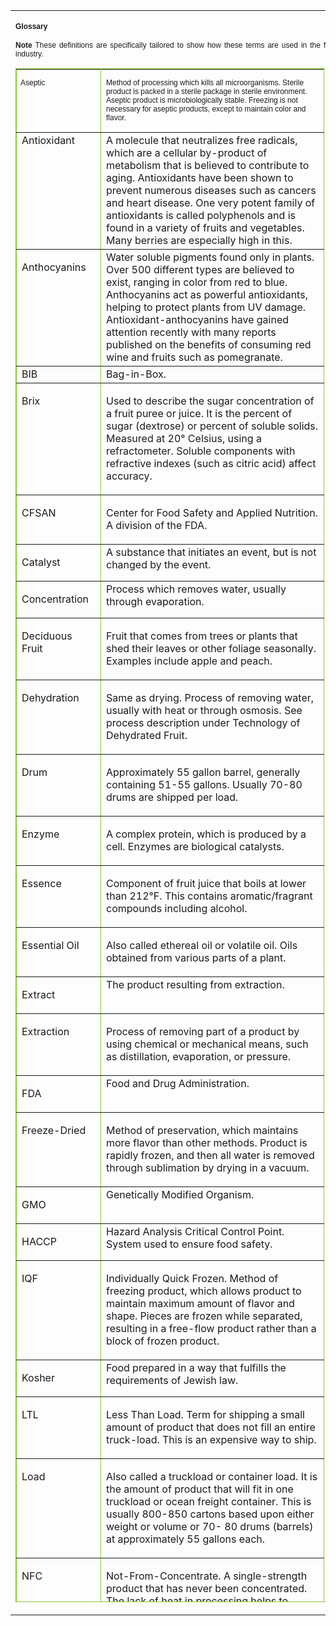 <table class="contentpaneopen">



<tr>
<td valign="top">
<p style="text-align: justify;"><strong style="font-family: Verdana,Arial,Helvetica,sans-serif; font-size: 12px;">Glossary</strong></p>
<div style="text-align: justify;"></div>
<p style="font-family: Verdana,Arial,Helvetica,sans-serif; font-size: 12px; text-align: justify;"><strong>Note</strong> These definitions are specifically tailored to show how                      these terms are used in the fruit industry.</p>
<div style="text-align: justify;"></div>
<table style="border: 1px solid #88cd32; text-align: justify; width: 513px; height: 2454px;" rules="all" border="1" cellpadding="3" cellspacing="3">
<tbody style="text-align: left;">
<tr style="text-align: left;">
<td style="font-family: Verdana,Arial,Helvetica,sans-serif; font-size: 12px; text-align: left; width: 114px;" valign="top">
<div style="text-align: justify;"></div>
<p style="text-align: justify;">Aseptic</p>
</td>
<td style="text-align: left;" valign="top" width="340">
<p style="font-family: Verdana,Arial,Helvetica,sans-serif; font-size: 12px;">Method                            of processing which kills all microorganisms. Sterile product is packed in a sterile package                            in sterile environment.  Aseptic                            product is microbiologically stable. Freezing                            is not necessary for aseptic products, except to maintain                            color and flavor.</p>
</td>
</tr>
<tr style="text-align: left;">
<td style="text-align: left;" valign="top">Antioxidant</td>
<td style="text-align: left;" valign="top">A molecule that neutralizes free radicals, which are a cellular by-product of metabolism that is believed to contribute to aging. Antioxidants have been shown to prevent numerous diseases such as cancers and heart disease. One very potent family of antioxidants is called polyphenols and is found in a variety of fruits and vegetables. Many berries are especially high in this.</td>
</tr>
<tr style="text-align: left;">
<td style="text-align: left;" valign="top" width="118">
<p>Anthocyanins</p>
</td>
<td style="text-align: left;" valign="top" width="340">Water soluble pigments found only in plants. Over 500 different types are believed to exist, ranging in color from red to blue. Anthocyanins act as powerful antioxidants, helping to protect plants from UV damage. Antioxidant-anthocyanins have gained attention recently with many reports published on the benefits of consuming red wine and fruits such as pomegranate.</td>
</tr>
<tr style="text-align: left;">
<td style="text-align: left;" valign="top">BIB</td>
<td style="text-align: left;" valign="top">Bag-in-Box.</td>
</tr>
<tr style="text-align: left;">
<td style="text-align: left;" valign="top" width="118">
<p>Brix</p>
</td>
<td style="text-align: left;" valign="top" width="340">
<p>Used                            to describe the sugar concentration of a fruit puree                            or juice. It is the percent of                            sugar (dextrose) or percent of soluble solids.  Measured at 20° Celsius, using a refractometer. Soluble                            components with refractive indexes (such as citric                            acid) affect accuracy.</p>
</td>
</tr>
<tr style="text-align: left;">
<td style="text-align: left;" valign="top" width="118">
<p>CFSAN</p>
</td>
<td style="text-align: left;" valign="top" width="340">
<p>Center                            for Food Safety and Applied Nutrition. A division                            of the FDA.</p>
</td>
</tr>
<tr style="text-align: left;">
<td style="text-align: left;" valign="top" width="118">
<p>Catalyst</p>
</td>
<td style="text-align: left;" valign="top" width="340">A substance                            that initiates an event, but is not changed by the event.</td>
</tr>
<tr style="text-align: left;">
<td style="text-align: left;" valign="top" width="118" height="25">
<p>Concentration</p>
</td>
<td style="text-align: left;" valign="top" width="340" height="25">Process                            which removes water, usually through evaporation.</td>
</tr>
<tr style="text-align: left;">
<td style="text-align: left;" valign="top" width="118">
<p>Deciduous                            Fruit</p>
</td>
<td style="text-align: left;" valign="top" width="340">
<p>Fruit                            that comes from trees or plants that shed their                            leaves or other foliage seasonally. Examples                            include apple and peach.</p>
</td>
</tr>
<tr style="text-align: left;">
<td style="text-align: left;" valign="top" width="118">
<p>Dehydration</p>
</td>
<td style="text-align: left;" valign="top" width="340">
<p>Same                            as drying.  Process of removing                            water, usually with heat or through osmosis. See process description under Technology of Dehydrated Fruit.</p>
</td>
</tr>
<tr style="text-align: left;">
<td style="text-align: left;" valign="top" width="118">
<p>Drum</p>
</td>
<td style="text-align: left;" valign="top" width="340">
<p>Approximately                            55 gallon barrel, generally containing 51-55 gallons. Usually 70-80 drums are shipped per load.</p>
</td>
</tr>
<tr style="text-align: left;">
<td style="text-align: left;" valign="top" width="118">
<p>Enzyme</p>
</td>
<td style="text-align: left;" valign="top" width="340">
<p>A                            complex protein, which is produced by a cell.  Enzymes are biological catalysts.</p>
</td>
</tr>
<tr style="text-align: left;">
<td style="text-align: left;" valign="top" width="118">
<p>Essence</p>
</td>
<td style="text-align: left;" valign="top" width="340">
<p>Component                            of fruit juice that boils at lower than 212°F. This contains aromatic/fragrant compounds                            including alcohol.</p>
</td>
</tr>
<tr style="text-align: left;">
<td style="text-align: left;" valign="top" width="118">
<p>Essential                            Oil</p>
</td>
<td style="text-align: left;" valign="top" width="340">
<p>Also                            called ethereal oil or volatile oil. Oils                            obtained from various parts of a plant.</p>
</td>
</tr>
<tr style="text-align: left;">
<td style="text-align: left;" valign="top" width="118">
<p>Extract</p>
</td>
<td style="text-align: left;" valign="top" width="340">The product                            resulting from extraction.</td>
</tr>
<tr style="text-align: left;">
<td style="text-align: left;" valign="top" width="118">
<p>Extraction</p>
</td>
<td style="text-align: left;" valign="top" width="340">
<p>Process                            of removing part of a product by using chemical or                            mechanical means, such as distillation, evaporation,                            or pressure.</p>
</td>
</tr>
<tr style="text-align: left;">
<td style="text-align: left;" valign="top" width="118">
<p>FDA</p>
</td>
<td style="text-align: left;" valign="top" width="340">Food and Drug                            Administration.</td>
</tr>
<tr style="text-align: left;">
<td style="text-align: left;" valign="top" width="118">
<p>Freeze-Dried</p>
</td>
<td style="text-align: left;" valign="top" width="340">
<p>Method                            of preservation, which maintains more flavor than                            other methods. Product is rapidly                            frozen, and then all water is removed through sublimation                            by drying in a vacuum.</p>
</td>
</tr>
<tr style="text-align: left;">
<td style="text-align: left;" valign="top" width="118">
<p>GMO</p>
</td>
<td style="text-align: left;" valign="top" width="340">Genetically                            Modified Organism.</td>
</tr>
<tr style="text-align: left;">
<td style="text-align: left;" valign="top" width="118">
<p>HACCP</p>
</td>
<td style="text-align: left;" valign="top" width="340">Hazard Analysis                            Critical Control Point. System used                            to ensure food safety.</td>
</tr>
<tr style="text-align: left;">
<td style="text-align: left;" valign="top" width="118">
<p>IQF</p>
</td>
<td style="text-align: left;" valign="top" width="340">
<p>Individually                            Quick Frozen. Method of freezing                            product, which allows product to maintain maximum                            amount of flavor and shape. Pieces are frozen while                            separated, resulting in a free-flow product rather                            than a block of frozen product.</p>
</td>
</tr>
<tr style="text-align: left;">
<td style="text-align: left;" valign="top" width="118">
<p>Kosher</p>
</td>
<td style="text-align: left;" valign="top" width="340">Food prepared                            in a way that fulfills the requirements of Jewish law.</td>
</tr>
<tr style="text-align: left;">
<td style="text-align: left;" valign="top" width="118">
<p>LTL</p>
</td>
<td style="text-align: left;" valign="top" width="340">
<p>Less                            Than Load. Term for shipping a                            small amount of product that does not fill an entire                            truck-load.  This is an expensive                            way to ship.</p>
</td>
</tr>
<tr style="text-align: left;">
<td style="text-align: left;" valign="top" width="118">
<p>Load</p>
</td>
<td style="text-align: left;" valign="top" width="340">
<p>Also                            called a truckload or container load.  It is the amount of product that will fit in                            one truckload or ocean freight container.  This is usually 800-850 cartons based upon                            either weight or volume or 70- 80 drums (barrels) at approximately 55 gallons each.</p>
</td>
</tr>
<tr style="text-align: left;">
<td style="text-align: left;" valign="top" width="118">
<p>NFC</p>
</td>
<td style="text-align: left;" valign="top" width="340">
<p>Not-From-Concentrate. A single-strength product that has never been concentrated.  The lack of heat in processing helps to maintain the essences and oils of the fruit for better flavor and nutrition.</p>
</td>
</tr>
<tr style="text-align: left;">
<td style="text-align: left;" valign="top" width="118">
<p>NOP</p>
</td>
<td style="text-align: left;" valign="top" width="340">
<p>National                            Organic Program.  Program created                            by the USDA to establish national organic standards                            including standards for growing, producing, importing                            and exporting products.  They accredit                            organizations to inspect farms, producers, and handlers                            for organic certification. Foreign                            companies can also receive accreditation from the                            NOP if they meet all requirements.</p>
</td>
</tr>
<tr style="text-align: left;">
<td style="text-align: left;" valign="top">NOS</td>
<td style="text-align: left;" valign="top">National Organic Standards. These standards were developed by the NOP and implemented in 2002 under the authority of the U.S. Congress. The standards state that in order for a product to be labeled as organic, all parties who handle the product must be certified through the NOP.</td>
</tr>
<tr style="text-align: left;">
<td style="text-align: left;" valign="top" width="118">
<p>Ocean                            Freight</p>
</td>
<td style="text-align: left;" valign="top" width="340">
<p>20                            foot or 40 foot Container load.</p>
</td>
</tr>
<tr style="text-align: left;">
<td style="text-align: left;" valign="top" width="118">
<p>Organic</p>
</td>
<td style="text-align: left;" valign="top" width="340">
<p>Organic                            foods are those grown, processed, and handled using                            only natural (non-synthetic) methods.  Organic standards prohibit use of genetic engineering,                            ionizing radiation, any petroleum-based or sewage                            sludge-based fertilizers, as well as any synthetically                            compounded fertilizers, pesticides, herbicides, hormones,                            medicated feed, antibiotics or other chemicals.</p>
</td>
</tr>
<tr style="text-align: left;">
<td style="text-align: left;" valign="top" width="118">
<p>Papain</p>
</td>
<td style="text-align: left;" valign="top" width="340">
<p>Meat                            tenderizer.  Enzyme extracted from                            papaya.  Biggest supplier is India.</p>
</td>
</tr>
<tr style="text-align: left;">
<td style="text-align: left;" valign="top" width="118">
<p>Pasteurization</p>
</td>
<td style="text-align: left;" valign="top" width="340">
<p>Process                            that kills potentially harmful microorganisms by heating                            to a specified temperature for a specific amount of                            time.</p>
</td>
</tr>
<tr style="text-align: left;">
<td style="text-align: left;" valign="top" width="118">
<p>ppm</p>
</td>
<td style="text-align: left;" valign="top" width="340">
<p>Parts                            Per Million. Unit of measure used                            to express components present in very small quantities,                            for example, SO<sub>2</sub>.</p>
</td>
</tr>
<tr style="text-align: left;">
<td style="text-align: left;" valign="top" width="118">
<p>Pulp</p>
</td>
<td style="text-align: left;" valign="top" width="340">Non-water-soluble                            substance.</td>
</tr>
<tr style="text-align: left;">
<td style="text-align: left;" valign="top" width="118" height="64">
<p>Reefer</p>
</td>
<td style="text-align: left;" valign="top" width="340">Refrigerated container.  A “chilled” reefer is usually temperature-controlled to be below 40° Fahrenheit, while a “frozen” reefer is kept below 0° Fahrenheit.</td>
</tr>
<tr style="text-align: left;">
<td style="text-align: left;" valign="top" width="118">
<p>Single                            Strength</p>
</td>
<td style="text-align: left;" valign="top" width="340">
<p>Best                            quality fruit juice or puree. Fresh-squeezed rather than concentrated.</p>
</td>
</tr>
<tr style="text-align: left;">
<td style="text-align: left;" valign="top" width="118">
<p>SO<sub>2</sub></p>
</td>
<td style="text-align: left;" valign="top" width="340">
<p>Sulfur                            Dioxide. Sulfiting agent used to                            preserve fruit. Some people, especially                            asthmatics, are allergic to it.  FDA                            mandates labeling of all foods containing more than                            10 ppm of sulfiting agents.</p>
</td>
</tr>
<tr style="text-align: left;">
<td style="text-align: left;" valign="top" width="118">
<p>Soluble</p>
</td>
<td style="text-align: left;" valign="top" width="340">Easily dissolved                            in a solvent.</td>
</tr>
<tr style="text-align: left;">
<td style="text-align: left;" valign="top" width="118">
<p>Spray-Dried</p>
</td>
<td style="text-align: left;" valign="top" width="340">
<p>Method                            of creating a powder by spraying its solution into                            extremely hot air.</p>
</td>
</tr>
<tr style="text-align: left;">
<td style="text-align: left;" valign="top" width="118">
<p>Sublimation</p>
</td>
<td style="text-align: left;" valign="top" width="340">
<p>Process                            of changing from ice to vapor without changing first                            to liquid.</p>
</td>
</tr>
<tr style="text-align: left;">
<td style="text-align: left;" valign="top" width="118">
<p>Tropical</p>
</td>
<td style="text-align: left;" valign="top" width="340">
<p>Coming                            from the region of earth located on either side of                            the equator between the Tropic of Cancer and the Tropic                            of Capricorn.  This area has a hot and humid climate.</p>
</td>
</tr>
<tr style="text-align: left;">
<td style="text-align: left;" valign="top" width="118">
<p>Tote</p>
</td>
<td style="text-align: left;" valign="top" width="340">
<p>Approximately                            200-325 gallon load held as one unit. This is the cheapest way to ship.</p>
</td>
</tr>
<tr style="text-align: left;">
<td style="text-align: left;" valign="top" width="118">
<p>USDA</p>
</td>
<td style="text-align: left;" valign="top" width="340">United States                            Department of Agriculture</td>
</tr>
</tbody>
</table>
